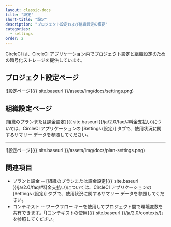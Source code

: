 ```yaml
---
layout: classic-docs
title: "設定"
short-title: "設定"
description: "プロジェクト設定および組織設定の概要"
categories:
  - settings
order: 2
---
```


CircleCI は、CircleCI アプリケーション内でプロジェクト設定と組織設定のための暗号化ストレージを提供しています。

## プロジェクト設定ページ

![設定ページ]({{ site.baseurl }}/assets/img/docs/settings.png)

## 組織設定ページ

[組織のプランまたは課金設定]({{ site.baseurl }}/ja/2.0/faq/#料金支払い)については、CircleCI アプリケーションの [Settings (設定)] タブで、使用状況に関するサマリー データを参照してください。

<hr />

![設定ページ]({{ site.baseurl }}/assets/img/docs/plan-settings.png)

## 関連項目

- プランと課金 -- [組織のプランまたは課金設定]({{ site.baseurl }}/ja/2.0/faq/#料金支払い)については、CircleCI アプリケーションの [Settings (設定)] タブで、使用状況に関するサマリー データを参照してください。
- コンテキスト -- ワークフロー キーを使用してプロジェクト間で環境変数を共有できます。「[コンテキストの使用]({{ site.baseurl }}/ja/2.0/contexts/)」を参照してください。
